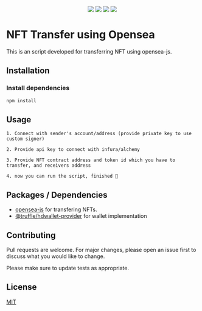 <p align="center">
<a href="https://github.com/DEREK-DEV-AFK/NFT_Transfer_Opensea/issues" alt="Contributors">
        <img src="https://img.shields.io/github/issues/DEREK-DEV-AFK/NFT_Transfer_Opensea" /></a>
<a href="https://github.com/DEREK-DEV-AFK/NFT_Transfer_Opensea" alt="Contributors">
        <img src="https://img.shields.io/github/forks/DEREK-DEV-AFK/NFT_Transfer_Opensea" /></a>
<a href="https://github.com/DEREK-DEV-AFK/NFT_Transfer_Opensea" alt="Contributors">
        <img src="https://img.shields.io/github/stars/DEREK-DEV-AFK/NFT_Transfer_Opensea" /></a> 
<a href="https://github.com/DEREK-DEV-AFK/NFT_Transfer_Opensea/issues" alt="Contributors">
        <img src="https://img.shields.io/github/license/DEREK-DEV-AFK/NFT_Transfer_Opensea" /></a>  
</p>  

# NFT Transfer using Opensea

This is an script developed for transferring NFT using opensea-js.

## Installation

###  Install dependencies 
```bash
npm install
```

## Usage

```
1. Connect with sender's account/address (provide private key to use custom signer)

2. Provide api key to connect with infura/alchemy

3. Provide NFT contract address and token id which you have to transfer, and receivers address

4. now you can run the script, finished 🎉
```
## Packages / Dependencies
- [opensea-js](https://www.npmjs.com/package/opensea-js) for transfering NFTs.
- [@truffle/hdwallet-provider](https://www.npmjs.com/package/@truffle/hdwallet-provider) for wallet implementation

## Contributing
Pull requests are welcome. For major changes, please open an issue first to discuss what you would like to change.

Please make sure to update tests as appropriate.

## License
[MIT](https://choosealicense.com/licenses/mit/)